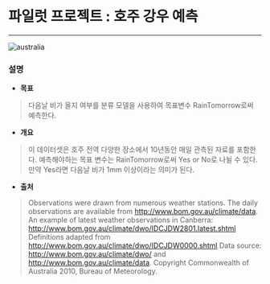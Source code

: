 #  파일럿 프로젝트 : 호주 강우 예측
---
![australia](./dataset-cover)
### 설명

 * **목표**
 > 다음날 비가 올지 여부를 분류 모델을 사용하여 목표변수 RainTomorrow로써 예측한다.
 * **개요**
 > 이 데이터셋은 호주 전역 다양한 장소에서 10년동안 매일 관측된 자료를 포함한다.
 예측해야하는 목표 변수는 RainTomorrow로써 Yes or No로 나뉠 수 있다. 만약 Yes라면 다음날 비가 1mm 이상이라는 의미가 된다.
 * **출처**
 > Observations were drawn from numerous weather stations. The daily observations are available from http://www.bom.gov.au/climate/data.
An example of latest weather observations in Canberra: http://www.bom.gov.au/climate/dwo/IDCJDW2801.latest.shtml
Definitions adapted from http://www.bom.gov.au/climate/dwo/IDCJDW0000.shtml
Data source: http://www.bom.gov.au/climate/dwo/ and http://www.bom.gov.au/climate/data.
Copyright Commonwealth of Australia 2010, Bureau of Meteorology.